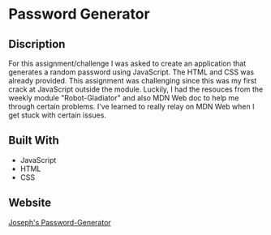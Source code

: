 # Password Generator

## Discription

For this assignment/challenge I was asked to create an application that generates a random password using JavaScript. The HTML and CSS was already provided. This assignment was challenging since this was my first crack at JavaScript outside the module. Luckily, I had the resouces from the weekly module "Robot-Gladiator" and also MDN Web doc to help me through certain problems. I've learned to really relay on MDN Web when I get stuck with certain issues. 

## Built With
* JavaScript
* HTML
* CSS

## Website

[Joseph's Password-Generator](https://jmcampbell2021.github.io/password-generator/)